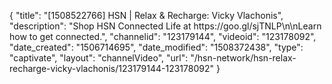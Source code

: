 {
    "title": "[1508522766] HSN | Relax & Recharge: Vicky Vlachonis",
    "description": "Shop HSN Connected Life at https:\/\/goo.gl\/sjTNLP\n\nLearn how to get connected.",
    "channelid": "123179144",
    "videoid": "123178092",
    "date_created": "1506714695",
    "date_modified": "1508372438",
    "type": "captivate",
    "layout": "channelVideo",
    "url": "\/hsn-network\/hsn-relax-recharge-vicky-vlachonis\/123179144-123178092"
}